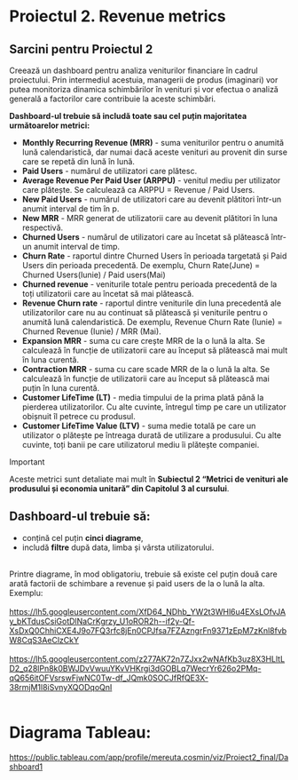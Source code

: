 # Proiectul 2. Revenue metrics
## **Sarcini pentru Proiectul 2**

Creează un dashboard pentru analiza veniturilor financiare în cadrul proiectului. Prin intermediul acestuia, managerii de produs (imaginari) vor putea monitoriza dinamica schimbărilor în venituri și vor efectua o analiză generală a factorilor care contribuie la aceste schimbări.

**Dashboard-ul trebuie să includă toate sau cel puțin majoritatea următoarelor metrici:**
- **Monthly Recurring Revenue (MRR)** - suma veniturilor pentru o anumită lună calendaristică, dar numai dacă aceste venituri au provenit din surse care se repetă din lună în lună.
- **Paid Users** - numărul de utilizatori care plătesc.
- **Average Revenue Per Paid User (ARPPU)** - venitul mediu per utilizator care plătește. Se calculează ca ARPPU = Revenue / Paid Users.
- **New Paid Users** - numărul de utilizatori care au devenit plătitori într-un anumit interval de tim  în p.
- **New MRR** - MRR generat de utilizatorii care au devenit plătitori în luna respectivă.
- **Churned Users** - numărul de utilizatori care au încetat să plătească într-un anumit interval de timp.
- **Churn Rate** - raportul dintre Churned Users în perioada targetată și Paid Users din perioada precedentă. De exemplu, Churn Rate(June) = Churned Users(Iunie) / Paid users(Mai)
- **Churned revenue** - veniturile totale pentru perioada precedentă de la toți utilizatorii care au încetat să mai plătească.
- **Revenue Churn rate** - raportul dintre veniturile din luna precedentă ale utilizatorilor care nu au continuat să plătească și veniturile pentru o anumită lună calendaristică. De exemplu, Revenue Churn Rate (Iunie) = Churned Revenue (Iunie) / MRR (Mai).
- **Expansion MRR** - suma cu care crește MRR de la o lună la alta. Se calculează în funcție de utilizatorii care au început să plătească mai mult în luna curentă.
- **Contraction MRR** - suma cu care scade MRR de la o lună la alta. Se calculează în funcție de utilizatorii care au început să plătească mai puțin în luna curentă.
- **Customer LifeTime (LT)** - media timpului de la prima plată până la pierderea utilizatorilor. Cu alte cuvinte, întregul timp pe care un utilizator obișnuit îl petrece cu produsul.
- **Customer LifeTime Value (LTV)** - suma medie totală pe care un utilizator o plătește pe întreaga durată de utilizare a produsului. Cu alte cuvinte, toți banii pe care utilizatorul mediu îi plătește companiei.
> [!Important]
> Aceste metrici sunt detaliate mai mult în **Subiectul 2 “Metrici de venituri ale produsului și economia unitară” din Capitolul 3 al cursului**.
## Dashboard-ul trebuie să:
- conțină cel puțin **cinci diagrame**,
- includă **filtre** după data, limba și vârsta utilizatorului.<br><br>

Printre diagrame, în mod obligatoriu, trebuie să existe cel puțin două care arată factorii de schimbare a revenue și paid users de la o lună la alta.<br>
Exemplu:<br><br>
https://lh5.googleusercontent.com/XfD64_NDhb_YW2t3WHl6u4EXsLOfvJAy_bKTdusCsiGotDlNaCrKgrzy_U1oROR2h--if2y-Qf-XsDxQ0ChhiCXE4J9o7FQ3rfc8jEn0CPJfsa7FZAzngrFn9371zEpM7zKnl8fvbW8CqS3AeClzCkY <br><br>
https://lh5.googleusercontent.com/z277AK72n7ZJxx2wNAfKb3uz8X3HLltLD2_q28lPn8k0BWJDvVwuuYKvVHKrgi3dGOBLq7WecrYr626o2PMq-qQ656itOFVsrswFjwNC0Tw-df_JQmk0SOCJfRfQE3X-38rmjM1l8iSvnyXQODqoQnI <br> <br>

# Diagrama Tableau:<br>
https://public.tableau.com/app/profile/mereuta.cosmin/viz/Proiect2_final/Dashboard1 

